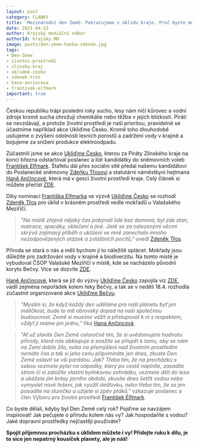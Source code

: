 ```yaml
---
layout: post
category: CLANKY
title: 'Mezinárodní den Země: Pokračujeme v úklidu kraje. Proč byste měli i vy?'
date: 2021-04-22
author: Krajský mediální odbor 
authorId: krajsky.MO
image: posts/den-zeme-hanka-zdenek.jpg
tags: 
- Den-Zeme
- zivotni-prostredi
- zlinsky-kraj
- uklidme-cesko
- zdenek-tros
- hana-ancincova
- frantisek-elfmark
important: true
---
```


Českou republiku trápí poslední roky sucho, lesy nám ničí kůrovec a vodní zdroje kromě sucha ohrožují chemikálie nebo těžba v jejich blízkosti. Piráti se nevzdávají, a protože životní prostředí je naší prioritou, pravidelně se účastníme například akce Ukliďme Česko. Kromě toho dlouhodobě usilujeme o zvýšení odolnosti lesních porostů a zadržení vody v krajině a bojujeme za snížení produkce elektroodpadu.

Zúčastnili jsme se akce [Ukliďme Česko](https://www.uklidmecesko.cz/), kterou za Piráty Zlínského kraje na konci března odstartoval poslanec a lídr kandidátky do sněmovních voleb [František Elfmark](https://zlinsky.pirati.cz/lide/frantisek-elfmark/). Štafetu dál přes sociální sítě předal našemu kandidátovi do Poslanecké sněmovny [Zdeňku Třosovi](https://zlinsky.pirati.cz/lide/zdenek-tros/) a statutární náměstkyni hejtmana [Haně Ančincové](https://zlinsky.pirati.cz/lide/hana-ancincova/), která má v gesci životní prostředí kraje. Celý článek si můžete přečíst [ZDE](https://zlinsky.pirati.cz/tiskove-zpravy/uklidme-cesko/).

Díky nominaci [Františka Elfmarka](https://zlinsky.pirati.cz/lide/frantisek-elfmark/) ve výzvě [Ukliďme Česko](https://www.uklidmecesko.cz/) se rozhodl [Zdeněk Třos](https://zlinsky.pirati.cz/lide/zdenek-tros/) pro úklid v krásném prostředí vedle mokřadů u Valašského Meziříčí.

> *"Na místě zřejmě nějaký čas pobývali lidé bez domova, byl zde stan, matrace, spacáky, oblečení a jiné. Jistě se za nalezenými věcmi skrývá zajímavý příběh a uklízení ve mně zanechalo mnoho nezodpovězených otázek a zvláštních pocitů,"* uvedl [Zdeněk Třos](https://zlinsky.pirati.cz/lide/zdenek-tros/).
> 

Příroda se stará o nás a měli bychom jí to náležitě oplácet. Mokřady jsou důležité pro zadržování vody v krajině a biodiverzitu. Na tomto místě je vybudoval ČSOP Valašské Meziříčí v místě, kde se nacházelo původní koryto Bečvy. Více se dozvíte [ZDE](https://www.youtube.com/watch?v=KGDTA2GNhI4&app=desktop). 

[Haně Ančincové](https://zlinsky.pirati.cz/lide/hana-ancincova/), která se již do výzvy [Ukliďme Česko](https://www.uklidmecesko.cz/) zapojila viz [ZDE](http://facebook.com/hana.ancincova.piratka/posts/462552335166329), vadil zejména nepořádek kolem řeky Bečvy, a tak se v neděli 18.4. rozhodla zúčastnit organizované akce [Ukliďme Bečvu](https://www.facebook.com/events/364597781455988/?__cft__[0]=AZU6RsMxTyWjJpQzaKRUJXGK4Pm1qs2wZhvcRAgUf4z8q2Mq9a8eaetjH5tZYtRy43kVVh7ypJrLuG3xoedKor5TuBbM0perNbkf6D4OYgNvngfV4BflZDjH24mcg1DGX0E_B9KjzO2VvxLgsF7u3VPE&__tn__=-UK-R).

> *"Myslím si, že když každý den uděláme pro naši planetu byť jen maličkost, bude to mít obrovský dopad na naši společnou budoucnost. Země si musíme vážit a přistupovat k ní s respektem, vždyť ji máme jen jednu,"* říká [Hana Ančincová](https://zlinsky.pirati.cz/lide/hana-ancincova/).
> 

> *"Ať už slavíte Den Země celoročně tím, že si uvědomujete hodnotu přírody, která nás obklopuje a snažíte se přispět k tomu, aby se nám na Zemi dobře žilo, nebo na přemýšlení nad životním prostředím nemáte čas a tak si jeho cenu připomínáte jen dnes, zkuste Den Země oslavit se vší parádou. Jak? Třeba tím, že na procházku s sebou vezmete pytel na odpadky, který po cestě naplníte, zasadíte strom či si založíte vlastní bylinkovou zahrádku, vezmete děti do lesa a ukážete jim krásy jarního období, zkusíte dnes šetřit vodou nebo vymyslet nové řešení, jak využít dešťovku, nebo třeba tím, že se jen posadíte na sluníčko a užijete si zpěv ptáků,"* vzkazuje poslanec a člen Výboru pro životní prostředí [František Elfmark](https://zlinsky.pirati.cz/lide/frantisek-elfmark/).
> 

Co byste dělali, kdyby byl Den Země celý rok? Pojďme se navzájem inspirovat! Jak pečujete o přírodu kolem nás vy? Jak hospodaříte s vodou? Jaké dopravní prostředky nejčastěji používáte?  

**Spojit příjemnou procházku s úklidem můžete i vy! Přidejte ruku k dílu, je to sice jen nepatrný kousíček planety, ale je náš!**
